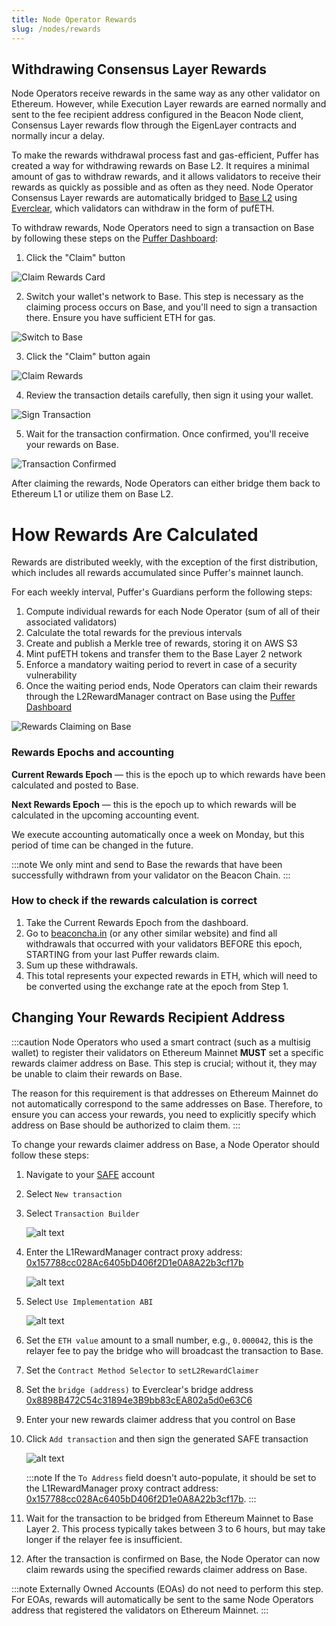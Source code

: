 ```yaml
---
title: Node Operator Rewards
slug: /nodes/rewards
---
```


## Withdrawing Consensus Layer Rewards

Node Operators receive rewards in the same way as any other validator on Ethereum. However, while Execution Layer rewards are earned normally and sent to the fee recipient address configured in the Beacon Node client, Consensus Layer rewards flow through the EigenLayer contracts and normally incur a delay.

To make the rewards withdrawal process fast and gas-efficient, Puffer has created a way for withdrawing rewards on Base L2. It requires a minimal amount of gas to withdraw rewards, and it allows validators to receive their rewards as quickly as possible and as often as they need. Node Operator Consensus Layer rewards are automatically bridged to [Base L2](https://www.base.org/) using [Everclear](https://bridge.connext.network/), which validators can withdraw in the form of pufETH.

To withdraw rewards, Node Operators need to sign a transaction on Base by following these steps on the [Puffer Dashboard](https://launchpad.puffer.fi/Dashboard):

1. Click the "Claim" button

![Claim Rewards Card](../static/img/noop-rewards-1.png)

2. Switch your wallet's network to Base. This step is necessary as the claiming process occurs on Base, and you'll need to sign a transaction there. Ensure you have sufficient ETH for gas.

![Switch to Base](../static/img/noop-rewards-2.png)

3. Click the "Claim" button again

![Claim Rewards](../static/img/noop-rewards-3.png)

4. Review the transaction details carefully, then sign it using your wallet.

![Sign Transaction](../static/img/noop-rewards-4.png)

5. Wait for the transaction confirmation. Once confirmed, you'll receive your rewards on Base.

![Transaction Confirmed](../static/img/noop-rewards-5.png)

After claiming the rewards, Node Operators can either bridge them back to Ethereum L1 or utilize them on Base L2.

# How Rewards Are Calculated

Rewards are distributed weekly, with the exception of the first distribution, which includes all rewards accumulated since Puffer's mainnet launch.

For each weekly interval, Puffer's Guardians perform the following steps:

1. Compute individual rewards for each Node Operator (sum of all of their associated validators)
2. Calculate the total rewards for the previous intervals
3. Create and publish a Merkle tree of rewards, storing it on AWS S3
4. Mint pufETH tokens and transfer them to the Base Layer 2 network
5. Enforce a mandatory waiting period to revert in case of a security vulnerability
6. Once the waiting period ends, Node Operators can claim their rewards through the L2RewardManager contract on Base using the [Puffer Dashboard](https://launchpad.puffer.fi/Dashboard)

![Rewards Claiming on Base](../static/img/fwr.png)

### Rewards Epochs and accounting

**Current Rewards Epoch** — this is the epoch up to which rewards have been calculated and posted to Base.

**Next Rewards Epoch** — this is the epoch up to which rewards will be calculated in the upcoming accounting event.

We execute accounting automatically once a week on Monday, but this period of time can be changed in the future.

:::note
We only mint and send to Base the rewards that have been successfully withdrawn from your validator on the Beacon Chain.
:::

### How to check if the rewards calculation is correct

1. Take the Current Rewards Epoch from the dashboard.
2. Go to [beaconcha.in](https://beaconcha.in/) (or any other similar website) and find all withdrawals that occurred with your validators BEFORE this epoch, STARTING from your last Puffer rewards claim.
3. Sum up these withdrawals.
4. This total represents your expected rewards in ETH, which will need to be converted using the exchange rate at the epoch from Step 1.

## Changing Your Rewards Recipient Address

:::caution
Node Operators who used a smart contract (such as a multisig wallet) to register their validators on Ethereum Mainnet **MUST** set a specific rewards claimer address on Base. This step is crucial; without it, they may be unable to claim their rewards on Base.

The reason for this requirement is that addresses on Ethereum Mainnet do not automatically correspond to the same addresses on Base. Therefore, to ensure you can access your rewards, you need to explicitly specify which address on Base should be authorized to claim them.
:::

To change your rewards claimer address on Base, a Node Operator should follow these steps:

1.  Navigate to your [SAFE](https://app.safe.global) account

2.  Select `New transaction`

3.  Select `Transaction Builder`

    ![alt text](../static/img/change-address-23.png)

4.  Enter the L1RewardManager contract proxy address: [0x157788cc028Ac6405bD406f2D1e0A8A22b3cf17b](https://etherscan.io/address/0x157788cc028Ac6405bD406f2D1e0A8A22b3cf17b)

    ![alt text](../static/img/change-address-4.png)

5.  Select `Use Implementation ABI`

    ![alt text](../static/img/change-address-5.png)

6.  Set the `ETH value` amount to a small number, e.g., `0.000042`, this is the relayer fee to pay the bridge who will broadcast the transaction to Base.

7.  Set the `Contract Method Selector` to `setL2RewardClaimer`

8.  Set the `bridge (address)` to Everclear's bridge address [0x8898B472C54c31894e3B9bb83cEA802a5d0e63C6](https://etherscan.io/address/0x8898b472c54c31894e3b9bb83cea802a5d0e63c6)

9.  Enter your new rewards claimer address that you control on Base

10. Click `Add transaction` and then sign the generated SAFE transaction

    ![alt text](../static/img/change-address-678910.png)

    :::note
    If the `To Address` field doesn't auto-populate, it should be set to the L1RewardManager proxy contract address: [0x157788cc028Ac6405bD406f2D1e0A8A22b3cf17b](https://etherscan.io/address/0x157788cc028Ac6405bD406f2D1e0A8A22b3cf17b).
    :::

11. Wait for the transaction to be bridged from Ethereum Mainnet to Base Layer 2. This process typically takes between 3 to 6 hours, but may take longer if the relayer fee is insufficient.

12. After the transaction is confirmed on Base, the Node Operator can now claim rewards using the specified rewards claimer address on Base.

:::note
Externally Owned Accounts (EOAs) do not need to perform this step. For EOAs, rewards will automatically be sent to the same Node Operators address that registered the validators on Ethereum Mainnet.
:::

